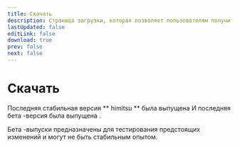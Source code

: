 ```yaml
---
title: Скачать
description: Страница загрузки, которая позволяет пользователям получить доступ и устанавливать последнюю версию приложения.
lastUpdated: false
editLink: false
download: true
prev: false
next: false
---
```


# Скачать

Последняя стабильная версия ** himitsu ** была выпущена **<ReleaseDate type="stable" />** И последняя бета -версия была выпущена **<ReleaseDate type="beta" />**.

Бета -выпуски предназначены для тестирования предстоящих изменений и могут не быть стабильным опытом.

<DownloadButtons />
<suspense>
<Changelog type="stable"/>
</suspense>